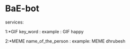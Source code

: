# BaE-bot

services:

1:*GIF key_word 
  : example : GIF happy
  
2:*MEME name_of_the_person
  : example: MEME dhrubesh
 

